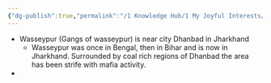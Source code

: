 ```yaml
---
{"dg-publish":true,"permalink":"/1 Knowledge Hub/1 My Joyful Interests/Only Some Geography/Interesting Things About Places/Random Things About Places/","noteIcon":""}
---
```


- Wasseypur (Gangs of wasseypur) is near city Dhanbad in Jharkhand
	- Wasseypur was once in Bengal, then in Bihar and is now in Jharkhand. Surrounded by coal rich regions of Dhanbad the area has been strife with mafia activity.
- 
